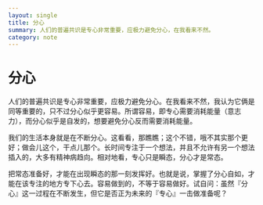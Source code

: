 ```yaml
---
layout: single
title: 分心
summary: 人们的普遍共识是专心非常重要，应极力避免分心，在我看来不然。
category: note
---
```


# 分心

人们的普遍共识是专心非常重要，应极力避免分心。在我看来不然，我认为它俩是同等重要的，只不过分心似乎更容易。所谓容易，即专心需要消耗能量（意志力），而分心似乎是自发的，想要避免分心反而需要消耗能量。

我们的生活本身就是在不断分心。这看看，那瞧瞧；这个不错，哦不其实那个更好；做会儿这个，干点儿那个。长时间专注于一个想法，并且不允许有另一个想法插入的，大多有精神病趋向。相对地看，专心只是瞬态，分心才是常态。

把常态准备好，才能在出现瞬态的那一刻发挥好。也就是说，掌握了分心自如，才能在该专注的地方专下心去。容易做到的，不等于容易做好。试自问：虽然『分心』这一过程在不断发生，但它是否正为未来的『专心』一击做准备呢？
